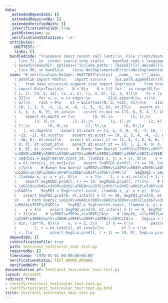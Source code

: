 ```yaml
---
data:
  _extendedDependsOn: []
  _extendedRequiredBy: []
  _extendedVerifiedWith: []
  _isVerificationFailed: true
  _pathExtension: py
  _verificationStatusIcon: ':x:'
  attributes:
    UNITTEST: ''
    links: []
  bundledCode: "Traceback (most recent call last):\n  File \"/opt/hostedtoolcache/PyPy/3.7.13/x64/site-packages/onlinejudge_verify/documentation/build.py\"\
    , line 71, in _render_source_code_stat\n    bundled_code = language.bundle(stat.path,\
    \ basedir=basedir, options={'include_paths': [basedir]}).decode()\n  File \"/opt/hostedtoolcache/PyPy/3.7.13/x64/site-packages/onlinejudge_verify/languages/python.py\"\
    , line 96, in bundle\n    raise NotImplementedError\nNotImplementedError\n"
  code: "# verification-helper: UNITTEST\n\n\nif __name__ == \"__main__\":\n    from\
    \ pathlib import Path\n    import sys\n\n    sys.path.append(str(Path(__file__).resolve().parent.parent.parent))\n\
    \    from data_structure.segment_tree import Segtree\n    from tree.euler_tour\
    \ import EulerTour\n\n    N = 6\n    G = [[] for _ in range(N)]\n    edges = [(0,\
    \ 1, 1), (0, 5, 16), (1, 2, 2), (1, 4, 8), (2, 3, 4)]\n    Vs = [1, 2, 4, 8, 16,\
    \ 32]\n    for u, v, w in edges:\n        G[u].append((w, v))\n        G[v].append((w,\
    \ u))\n    root = 0\n    et = EulerTour(N, G, root, Vs)\n\n    assert et.ET ==\
    \ [0, 1, 2, 3, -3, -2, 4, -4, -1, 5, -5, 0], et.ET\n    assert et.into == [0,\
    \ 1, 2, 3, 6, 9], et.into\n    assert et.out == [11, 8, 5, 4, 7, 10], et.out\n\
    \    assert et.depth == [\n        (0, 0),\n        (1, 1),\n        (2, 2),\n\
    \        (3, 3),\n        (2, 2),\n        (1, 1),\n        (2, 4),\n        (1,\
    \ 1),\n        (0, 0),\n        (1, 5),\n        (0, 0),\n        (0, -1),\n \
    \   ], et.depth\n    assert et.vcost == [1, 2, 4, 8, -8, -4, 16, -16, -2, 32,\
    \ -32, -1], et.vcost\n    assert et.ecost == [0, 1, 2, 4, -4, -2, 8, -8, -1, 16,\
    \ -16, 0], et.ecost\n    assert et.vcost_st == [1, 2, 4, 8, 0, 0, 16, 0, 0, 32,\
    \ 0, 0], et.vcost_st\n    assert et.ecost_st == [0, 1, 2, 4, 0, 0, 8, 0, 0, 16,\
    \ 0, 0], et.ecost_st\n\n    # Range Sum Query1 \u9802\u70B9v\u3092\u6839\u3068\
    \u3059\u308B\u90E8\u5206\u6728\u306E\u9802\u70B9\u306E\u5024\u306E\u548C\n   \
    \ SegRSQ1 = Segtree(et.vcost_st, (lambda x, y: x + y), 0)\n    v = 1\n    l, r\
    \ = et.into[v], et.out[v]\n    assert SegRSQ1.prod(l, r) == 30, SegRSQ1.prod(l,\
    \ r)\n\n    # Range Sum Query2 \u9802\u70B9v\u3092\u6839\u3068\u3059\u308B\u90E8\
    \u5206\u6728\u306E\u8FBA\u306E\u5024\u306E\u548C\n    SegRSQ2 = Segtree(et.ecost_st,\
    \ (lambda x, y: x + y), 0)\n    v = 1\n    l, r = et.into[v] + 1, et.out[v]\n\
    \    assert SegRSQ2.prod(l, r) == 14, SegRSQ2.prod(l, r)\n\n    # Path Query1\
    \ \u6839\u304B\u3089\u9802\u70B9v\u307E\u3067\u306E\u9802\u70B9\u306E\u5024\u306E\
    \u548C\n    SegPQ1 = Segtree(et.vcost, (lambda x, y: x + y), 0)\n    v = 4\n \
    \   assert SegPQ1.prod(0, et.into[v] + 1) == 19, SegPQ1.prod(0, et.into[v] + 1)\n\
    \n    # Path Query2 \u6839\u304B\u3089\u9802\u70B9v\u307E\u3067\u306E\u8FBA\u306E\
    \u5024\u306E\u548C\n    SegPQ2 = Segtree(et.ecost, (lambda x, y: x + y), 0)\n\
    \    v = 4\n    assert SegPQ2.prod(0, et.into[v] + 1) == 9, SegPQ2.prod(0, et.into[v]\
    \ + 1)\n\n    # \u9802\u70B9u,v\u306ELCA\n    # (depth, v)\u3067\u8FD4\u308B.\u6700\
    \u5C0F\u306Edepth\u306B\u5BFE\u3059\u308Bv\u304CLCA\n    SegLca = Segtree(et.depth,\
    \ min, (10**9, N))\n    u, v = 2, 5\n    if u == v:\n        pass\n    else:\n\
    \        l, r = et.into[u], et.into[v]\n        if l > r:\n            l, r =\
    \ r, l\n        assert SegLca.prod(l, r + 1) == (0, 0), SegLca.prod(l, r + 1)\n"
  dependsOn: []
  isVerificationFile: true
  path: test/unit_test/euler_tour.test.py
  requiredBy: []
  timestamp: '1970-01-01 00:00:00+00:00'
  verificationStatus: TEST_WRONG_ANSWER
  verifiedWith: []
documentation_of: test/unit_test/euler_tour.test.py
layout: document
redirect_from:
- /verify/test/unit_test/euler_tour.test.py
- /verify/test/unit_test/euler_tour.test.py.html
title: test/unit_test/euler_tour.test.py
---
```

